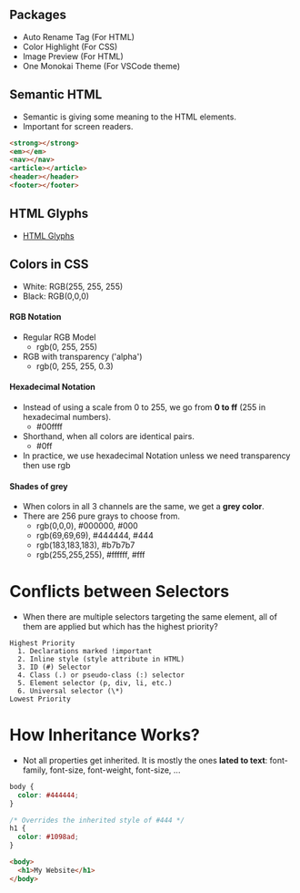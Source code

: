 ## Packages

- Auto Rename Tag (For HTML)
- Color Highlight (For CSS)
- Image Preview (For HTML)
- One Monokai Theme (For VSCode theme)

## Semantic HTML

- Semantic is giving some meaning to the HTML elements.
- Important for screen readers.

```html
<strong></strong>
<em></em>
<nav></nav>
<article></article>
<header></header>
<footer></footer>
```

## HTML Glyphs

- [HTML Glyphs](https://css-tricks.com/snippets/html/glyphs/)

## Colors in CSS

- White: RGB(255, 255, 255)
- Black: RGB(0,0,0)

#### RGB Notation

- Regular RGB Model
  - rgb(0, 255, 255)
- RGB with transparency ('alpha')
  - rgb(0, 255, 255, 0.3)

#### Hexadecimal Notation

- Instead of using a scale from 0 to 255, we go from **0 to ff** (255 in hexadecimal numbers).
  - #00ffff
- Shorthand, when all colors are identical pairs.
  - #0ff
- In practice, we use hexadecimal Notation unless we need transparency then use rgb

#### Shades of grey

- When colors in all 3 channels are the same, we get a **grey color**.
- There are 256 pure grays to choose from.
  - rgb(0,0,0), #000000, #000
  - rgb(69,69,69), #444444, #444
  - rgb(183,183,183), #b7b7b7
  - rgb(255,255,255), #ffffff, #fff

# Conflicts between Selectors

- When there are multiple selectors targeting the same element, all of them are applied but which has the highest priority?

```
Highest Priority
  1. Declarations marked !important
  2. Inline style (style attribute in HTML)
  3. ID (#) Selector
  4. Class (.) or pseudo-class (:) selector
  5. Element selector (p, div, li, etc.)
  6. Universal selector (\*)
Lowest Priority
```

# How Inheritance Works?

- Not all properties get inherited. It is mostly the ones **lated to text**: font-family, font-size, font-weight, font-size, ...

```css
body {
  color: #444444;
}

/* Overrides the inherited style of #444 */
h1 {
  color: #1098ad;
}
```

```html
<body>
  <h1>My Website</h1>
</body>
```